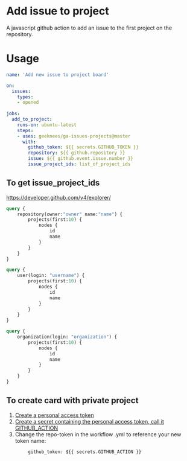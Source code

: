 # Add issue to project

A javascript github action to add an issue to the first project on the repository.

# Usage

```yaml
name: 'Add new issue to project board'

on:
  issues:
    types:
    - opened
 
jobs:
  add_to_project:
    runs-on: ubuntu-latest
    steps:
    - uses: geeknees/ga-issues-projects@master
      with:
        github_token: ${{ secrets.GITHUB_TOKEN }}
        repository: ${{ github.repository }}
        issue: ${{ github.event.issue.number }}
        issue_project_ids: list_of_project_ids

```

## To get issue_project_ids

https://developer.github.com/v4/explorer/

```graphql
query {
    repository(owner:"owner" name:"name") {
        projects(first:10) {
            nodes {
              	id
              	name
            }
        }
    }
}
```

```graphql
query {
    user(login: "username") {
        projects(first:10) {
            nodes {
              	id
              	name
            }
        }
    }
}
```

```graphql
query {
    organization(login: "organization") {
        projects(first:10) {
            nodes {
              	id
              	name
            }
        }
    }
}
```


## To create card with private project


1. [Create a personal access token](https://help.github.com/en/github/authenticating-to-github/creating-a-personal-access-token-for-the-command-line)
1. [Create a secret containing the personal access token, call it GITHUB_ACTION](https://help.github.com/en/actions/automating-your-workflow-with-github-actions/creating-and-using-encrypted-secrets)
1. Change the repo-token in the workflow .yml to reference your new token name:

```
        github_token: ${{ secrets.GITHUB_ACTION }}
```
